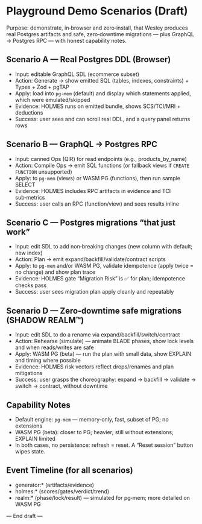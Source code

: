 # Playground Demo Scenarios (Draft)

Purpose: demonstrate, in‑browser and zero‑install, that Wesley produces real Postgres artifacts and safe, zero‑downtime migrations — plus GraphQL → Postgres RPC — with honest capability notes.

## Scenario A — Real Postgres DDL (Browser)

- Input: editable GraphQL SDL (ecommerce subset)
- Action: Generate → show emitted SQL (tables, indexes, constraints) + Types + Zod + pgTAP
- Apply: load into `pg-mem` (default) and display which statements applied, which were emulated/skipped
- Evidence: HOLMES runs on emitted bundle, shows SCS/TCI/MRI + deductions
- Success: user sees and can scroll real DDL, and a query panel returns rows

## Scenario B — GraphQL → Postgres RPC

- Input: canned Ops (QIR) for read endpoints (e.g., products_by_name)
- Action: Compile Ops → emit SQL functions (or fallback views if `CREATE FUNCTION` unsupported)
- Apply: to `pg-mem` (views) or WASM PG (functions), then run sample SELECT
- Evidence: HOLMES includes RPC artifacts in evidence and TCI sub‑metrics
- Success: user calls an RPC (function/view) and sees results inline

## Scenario C — Postgres migrations “that just work”

- Input: edit SDL to add non‑breaking changes (new column with default; new index)
- Action: Plan → emit expand/backfill/validate/contract scripts
- Apply: to `pg-mem` and/or WASM PG, validate idempotence (apply twice = no change) and show plan trace
- Evidence: HOLMES gate “Migration Risk” is ✅ for plan; idempotence checks pass
- Success: user sees migration plan apply cleanly and repeatably

## Scenario D — Zero‑downtime safe migrations (SHADOW REALM™)

- Input: edit SDL to do a rename via expand/backfill/switch/contract
- Action: Rehearse (simulate) — animate BLADE phases, show lock levels and when reads/writes are safe
- Apply: WASM PG (beta) — run the plan with small data, show EXPLAIN and timing where possible
- Evidence: HOLMES risk vectors reflect drops/renames and plan mitigations
- Success: user grasps the choreography: expand → backfill → validate → switch → contract, without downtime

## Capability Notes

- Default engine: `pg-mem` — memory‑only, fast, subset of PG; no extensions
- WASM PG (beta): closer to PG; heavier; still without extensions; EXPLAIN limited
- In both cases, no persistence: refresh = reset. A “Reset session” button wipes state.

## Event Timeline (for all scenarios)

- generator:* (artifacts/evidence)
- holmes:* (scores/gates/verdict/trend)
- realm:* (phase/lock/result) — simulated for pg‑mem; more detailed on WASM PG

— End draft —
